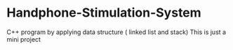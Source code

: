 # Handphone-Stimulation-System
C++ program by applying data structure ( linked list and stack)
This is just a mini project 
